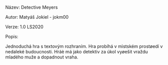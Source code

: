 Název: Detective Meyers

Autor: Matyáš Jokiel - jokm00

Verze: 1.0 LS2020

Popis:

Jednoduchá hra s textovým rozhraním. Hra probíhá v mìstském prostøedí v nedaleké budoucnosti.
Hráè má jako detektiv za úkol vyøešit vraždu mladého muže a dopadnout vraha.

